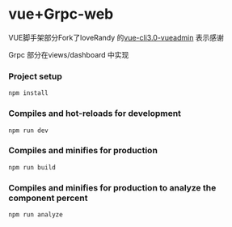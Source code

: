 # vue+Grpc-web
  
  VUE脚手架部分Fork了loveRandy 的<a target="_blank" href="https://github.com/loveRandy/vue-cli3.0-vueadmin">vue-cli3.0-vueadmin</a> 表示感谢
  
  Grpc 部分在views/dashboard 中实现
  
  
  
### Project setup
```
npm install
```

### Compiles and hot-reloads for development
```
npm run dev
```

### Compiles and minifies for production
```
npm run build
```

### Compiles and minifies for production to analyze the component percent
```
npm run analyze
```
 
